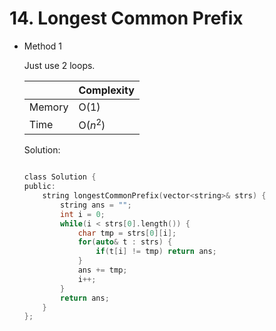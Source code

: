 # 14. Longest Common Prefix 
- Method 1

    Just use 2 loops.

    | |   Complexity  |
    | ----------- | ----------- | 
    |  Memory     | O(1) | 
    |      Time       |  O($n^2$) | 


    Solution:

    ``` h

    class Solution {
    public:
        string longestCommonPrefix(vector<string>& strs) {
            string ans = "";
            int i = 0;
            while(i < strs[0].length()) {
                char tmp = strs[0][i];
                for(auto& t : strs) {
                    if(t[i] != tmp) return ans;
                } 
                ans += tmp;
                i++;
            }
            return ans;
        }
    };

    ```

<!-- - Method 2

    This is another method.

    | |   Complexity  |
    | ----------- | ----------- | 
    |  Memory     | O(n) | 
    |      Time       |  O(n) | 


    Solution:

    ``` h



    ```

- Additional Knowledge:
       
    Here are some additional knowledge.



<br> -->